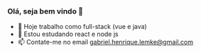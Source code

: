 ### Olá, seja bem vindo 👋

- 🔭 Hoje trabalho como full-stack (vue e java)
- 🌱 Estou estudando react e node js
- 📫 Contate-me no email gabriel.henrique.lemke@gmail.com
